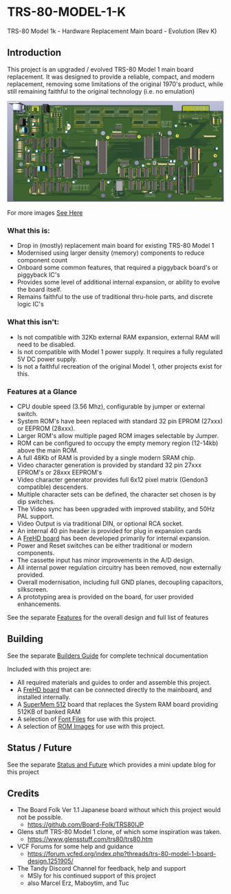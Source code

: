 # TRS-80-MODEL-1-K

TRS-80 Model 1k - Hardware Replacement Main board - Evolution (Rev K)

## Introduction

This project is an upgraded / evolved TRS-80 Model 1 main board replacement. It was designed to provide a reliable, 
compact, and modern replacement, removing some limitations of the original 1970's product, 
while still remaining faithful to the original technology (i.e. no emulation) 

![MainboardFront](/pcb/TRS-80-MP-FrontV2.png)

For more images [See Here](./images/README.md)

### What this is:
- Drop in (mostly) replacement main board for existing TRS-80 Model 1
- Modernised using larger density (memory) components to reduce component count
- Onboard some common features, that required a piggyback board's or piggyback IC's
- Provides some level of additional internal expansion, or ability to evolve the board itself.
- Remains faithful to the use of traditional thru-hole parts, and discrete logic IC's

### What this isn't:
- Is not compatible with 32Kb external RAM expansion, external RAM will need to be disabled.
- Is not compatible with Model 1 power supply. It requires a fully regulated 5V DC power supply.
- Is not a faithful recreation of the original Model 1, other projects exist for this.

### Features at a Glance
- CPU double speed (3.56 Mhz), configurable by jumper or external switch.
- System ROM's have been replaced with standard 32 pin EPROM (27xxx) or EEPROM (28xxx).
- Larger ROM's allow multiple paged ROM images selectable by Jumper.
- ROM can be configured to occupy the empty memory region (12-14kb) above the main ROM.
- A full 48Kb of RAM is provided by a single modern SRAM chip.
- Video character generation is provided by standard 32 pin 27xxx EPROM's or 28xxx EEPROM's
- Video character generator provides full 6x12 pixel matrix (Gendon3 compatible) descenders.
- Multiple character sets can be defined, the character set chosen is by dip switches.
- The Video sync has been upgraded with improved stability, and 50Hz PAL support.
- Video Output is via traditional DIN, or optional RCA socket.
- An internal 40 pin header is provided for plug in expansion cards
- A [FreHD board](./frehd/README.md) has been developed primarily for internal expansion.
- Power and Reset switches can be either traditional or modern components. 
- The cassette input has minor improvements in the A/D design.
- All internal power regulation circuitry has been removed, now externally provided.
- Overall modernisation, including full GND planes, decoupling capacitors, silkscreen. 
- A prototyping area is provided on the board, for user provided enhancements.

See the separate [Features](./FEATURES.md) for the overall design and full list of features

## Building

See the separate [Builders Guide](/BUILDING.md) for complete technical documentation

Included with this project are:
- All required materials and guides to order and assemble this project.
- A [FreHD board](/frehd/README.md) that can be connected directly to the mainboard, and installed internally.
- A [SuperMem 512](/supermem/README.md) board that replaces the System RAM board providing 512KB of banked RAM
- A selection of [Font Files](/fonts/README.md) for use with this project.
- A selection of [ROM Images](/roms/README.md) for use with this project.

## Status / Future

See the separate [Status and Future](/STATUS.md) which provides a mini update blog for this project

## Credits

- The Board Folk Ver 1.1 Japanese board without which this project would not be possible.
    - https://github.com/Board-Folk/TRS80IJP
- Glens stuff TRS-80 Model 1 clone, of which some inspiration was taken.
    - https://www.glensstuff.com/trs80/trs80.htm
- VCF Forums for some help and guidance
    - https://forum.vcfed.org/index.php?threads/trs-80-model-1-board-design.1251905/
- The Tandy Discord Channel for feedback, help and support
    - MSly for his continued support of this project
    - also Marcel Erz, Maboytim, and Tuc

